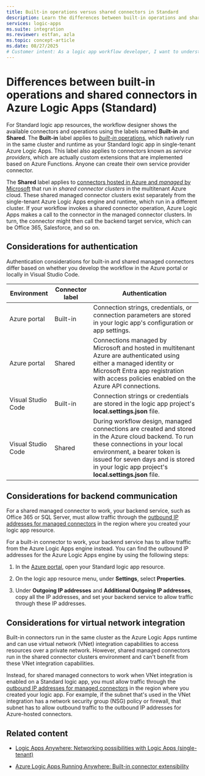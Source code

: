 ```yaml
---
title: Built-in operations versus shared connectors in Standard
description: Learn the differences between built-in operations and shared connectors for Standard logic apps.
services: logic-apps
ms.suite: integration
ms.reviewer: estfan, azla
ms.topic: concept-article
ms.date: 08/27/2025
# Customer intent: As a logic app workflow developer, I want to understand the differences between built-in and shared connectors in Azure Logic Apps (Standard).
---
```


# Differences between built-in operations and shared connectors in Azure Logic Apps (Standard)

For Standard logic app resources, the workflow designer shows the available connectors and operations using the labels named **Built-in** and **Shared**. The **Built-in** label applies to [*built-in* operations](built-in.md), which natively run in the same cluster and runtime as your Standard logic app in single-tenant Azure Logic Apps. This label also applies to connectors known as *service providers*, which are actually custom extensions that are implemented based on Azure Functions. Anyone can create their own service provider connector.

The **Shared** label applies to [connectors hosted in Azure and *managed* by Microsoft](managed.md) that run in *shared connector clusters* in the multitenant Azure cloud. These shared managed connector clusters exist separately from the single-tenant Azure Logic Apps engine and runtime, which run in a different cluster. If your workflow invokes a shared connector operation, Azure Logic Apps makes a call to the connector in the managed connector clusters. In turn, the connector might then call the backend target service, which can be Office 365, Salesforce, and so on.

<a name="considerations-authentication"></a>

## Considerations for authentication

Authentication considerations for built-in and shared managed connectors differ based on whether you develop the workflow in the Azure portal or locally in Visual Studio Code.

| Environment | Connector label | Authentication |
|-------------|----------------|----------------|
| Azure portal | Built-in | Connection strings, credentials, or connection parameters are stored in your logic app's configuration or app settings. |
| Azure portal | Shared | Connections managed by Microsoft and hosted in multitenant Azure are authenticated using either a managed identity or Microsoft Entra app registration with access policies enabled on the Azure API connections. |
| Visual Studio Code | Built-in | Connection strings or credentials are stored in the logic app project's **local.settings.json** file. |
| Visual Studio Code | Shared | During workflow design, managed connections are created and stored in the Azure cloud backend. To run these connections in your local environment, a bearer token is issued for seven days and is stored in your logic app project's **local.settings.json** file. |

<a name="considerations-backend-communication"></a>

## Considerations for backend communication

For a shared managed connector to work, your backend service, such as Office 365 or SQL Server, must allow traffic through the [outbound IP addresses for managed connectors](/connectors/common/outbound-ip-addresses) in the region where you created your logic app resource.

For a built-in connector to work, your backend service has to allow traffic from the Azure Logic Apps engine instead. You can find the outbound IP addresses for the Azure Logic Apps engine by using the following steps:

1. In the [Azure portal](https://portal.azure.com), open your Standard logic app resource.

1. On the logic app resource menu, under **Settings**, select **Properties**.

1. Under **Outgoing IP addresses** and **Additional Outgoing IP addresses**, copy all the IP addresses, and set your backend service to allow traffic through these IP addresses.

<a name="considerations-vnet"></a>

## Considerations for virtual network integration

Built-in connectors run in the same cluster as the Azure Logic Apps runtime and can use virtual network (VNet) integration capabilities to access resources over a private network. However, shared managed connectors run in the shared connector clusters environment and can't benefit from these VNet integration capabilities.

Instead, for shared managed connectors to work when VNet integration is enabled on a Standard logic app, you must allow traffic through the [outbound IP addresses for managed connectors](/connectors/common/outbound-ip-addresses) in the region where you created your logic app. For example, if the subnet that's used in the VNet integration has a network security group (NSG) policy or firewall, that subnet has to allow outbound traffic to the outbound IP addresses for Azure-hosted connectors.

## Related content

- [Logic Apps Anywhere: Networking possibilities with Logic Apps (single-tenant)](https://techcommunity.microsoft.com/t5/integrations-on-azure/logic-apps-anywhere-networking-possibilities-with-logic-app/ba-p/2105047)

- [Azure Logic Apps Running Anywhere: Built-in connector extensibility](https://techcommunity.microsoft.com/t5/integrations-on-azure-blog/azure-logic-apps-running-anywhere-built-in-connector/ba-p/1921272)
